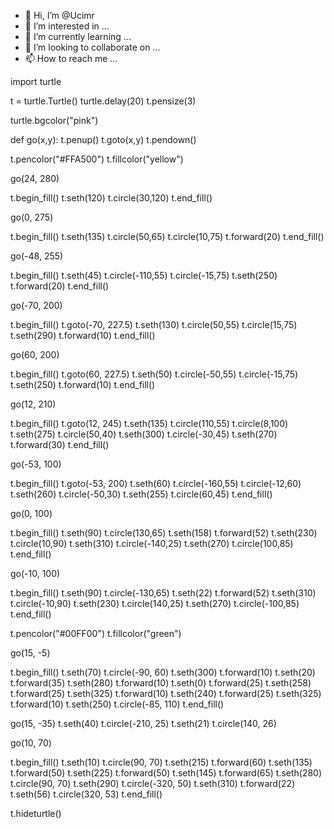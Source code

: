 - 👋 Hi, I’m @Ucimr
- 👀 I’m interested in ...
- 🌱 I’m currently learning ...
- 💞️ I’m looking to collaborate on ...
- 📫 How to reach me ...

<!---
Ucimr/Ucimr is a ✨ special ✨ repository because its `README.md` (this file) appears on your GitHub profile.
You can click the Preview link to take a look at your changes.
--->
import turtle

t = turtle.Turtle()
turtle.delay(20)
t.pensize(3)




turtle.bgcolor("pink")

def go(x,y):
    t.penup()
    t.goto(x,y)
    t.pendown()

t.pencolor("#FFA500")
t.fillcolor("yellow")

go(24, 280)

t.begin_fill()
t.seth(120)
t.circle(30,120)
t.end_fill()

go(0, 275)

t.begin_fill()
t.seth(135)
t.circle(50,65)
t.circle(10,75)
t.forward(20)
t.end_fill()

go(-48, 255)

t.begin_fill()
t.seth(45)
t.circle(-110,55)
t.circle(-15,75)
t.seth(250)
t.forward(20)
t.end_fill()

go(-70, 200)

t.begin_fill()
t.goto(-70, 227.5)
t.seth(130)
t.circle(50,55)
t.circle(15,75)
t.seth(290)
t.forward(10)
t.end_fill()

go(60, 200)

t.begin_fill()
t.goto(60, 227.5)
t.seth(50)
t.circle(-50,55)
t.circle(-15,75)
t.seth(250)
t.forward(10)
t.end_fill()

go(12, 210)

t.begin_fill()
t.goto(12, 245)
t.seth(135)
t.circle(110,55)
t.circle(8,100)
t.seth(275)
t.circle(50,40)
t.seth(300)
t.circle(-30,45)
t.seth(270)
t.forward(30)
t.end_fill()

go(-53, 100)

t.begin_fill()
t.goto(-53, 200)
t.seth(60)
t.circle(-160,55)
t.circle(-12,60)
t.seth(260)
t.circle(-50,30)
t.seth(255)
t.circle(60,45)
t.end_fill()

go(0, 100)

t.begin_fill()
t.seth(90)
t.circle(130,65)
t.seth(158)
t.forward(52)
t.seth(230)
t.circle(10,90)
t.seth(310)
t.circle(-140,25)
t.seth(270)
t.circle(100,85)
t.end_fill()

go(-10, 100)

t.begin_fill()
t.seth(90)
t.circle(-130,65)
t.seth(22)
t.forward(52)
t.seth(310)
t.circle(-10,90)
t.seth(230)
t.circle(140,25)
t.seth(270)
t.circle(-100,85)
t.end_fill()

t.pencolor("#00FF00")
t.fillcolor("green")

go(15, -5)

t.begin_fill()
t.seth(70)
t.circle(-90, 60)
t.seth(300)
t.forward(10)
t.seth(20)
t.forward(35)
t.seth(280)
t.forward(10)
t.seth(0)
t.forward(25)
t.seth(258)
t.forward(25)
t.seth(325)
t.forward(10)
t.seth(240)
t.forward(25)
t.seth(325)
t.forward(10)
t.seth(250)
t.circle(-85, 110)
t.end_fill()

go(15, -35)
t.seth(40)
t.circle(-210, 25)
t.seth(21)
t.circle(140, 26)

go(10, 70)

t.begin_fill()
t.seth(10)
t.circle(90, 70)
t.seth(215)
t.forward(60)
t.seth(135)
t.forward(50)
t.seth(225)
t.forward(50)
t.seth(145)
t.forward(65)
t.seth(280)
t.circle(90, 70)
t.seth(290)
t.circle(-320, 50)
t.seth(310)
t.forward(22)
t.seth(56)
t.circle(320, 53)
t.end_fill()

t.hideturtle()
